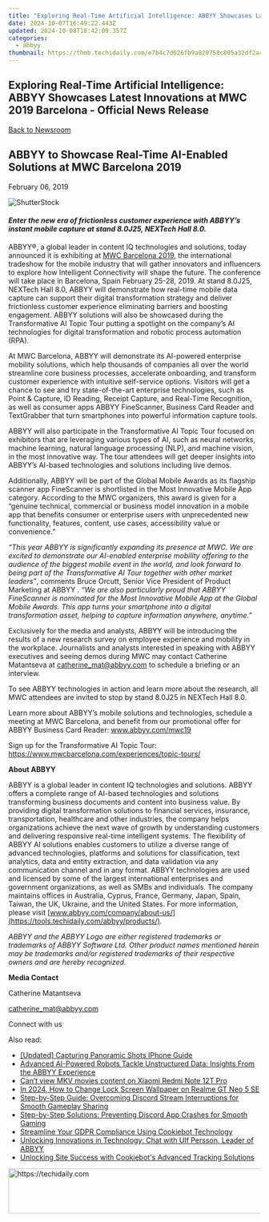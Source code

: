 ```yaml
---
title: "Exploring Real-Time Artificial Intelligence: ABBYY Showcases Latest Innovations at MWC 2019 Barcelona - Official News Release"
date: 2024-10-07T16:49:22.443Z
updated: 2024-10-08T18:42:09.357Z
categories:
  - abbyy
thumbnail: https://thmb.techidaily.com/e7b4c7d026fb9a820758c805a32df2a4b6a1efba9319850eda25937764e730c5.jpg
---
```


## Exploring Real-Time Artificial Intelligence: ABBYY Showcases Latest Innovations at MWC 2019 Barcelona - Official News Release

[Back to Newsroom](https://tools.techidaily.com/abbyy/products/)

## ABBYY to Showcase Real-Time AI-Enabled Solutions at MWC Barcelona 2019

February 06, 2019

![ShutterStock](https://content.abbyy.com/-/media/project/abbyy/abbyy/branchtemplates/shutterstock_1272462163_1296-x-729.jpg?h=729&iar=0&w=1296)

#### _Enter the new era of frictionless customer experience with ABBYY’s instant mobile capture at stand 8.0J25, NEXTech Hall 8.0._

ABBYY®, a global leader in content IQ technologies and solutions, today announced it is exhibiting at [MWC Barcelona 2019](https://www.mwcbarcelona.com/ "MWC Barcelona 2019"), the international tradeshow for the mobile industry that will gather innovators and influencers to explore how Intelligent Connectivity will shape the future. The conference will take place in Barcelona, Spain February 25-28, 2019\. At stand 8.0J25, NEXTech Hall 8.0, ABBYY will demonstrate how real-time mobile data capture can support their digital transformation strategy and deliver frictionless customer experience eliminating barriers and boosting engagement. ABBYY solutions will also be showcased during the Transformative AI Topic Tour putting a spotlight on the company’s AI technologies for digital transformation and robotic process automation (RPA).

At MWC Barcelona, ABBYY will demonstrate its AI-powered enterprise mobility solutions, which help thousands of companies all over the world streamline core business processes, accelerate onboarding, and transform customer experience with intuitive self-service options. Visitors will get a chance to see and try state-of-the-art enterprise technologies, such as Point & Capture, ID Reading, Receipt Capture, and Real-Time Recognition, as well as consumer apps ABBYY FineScanner, Business Card Reader and TextGrabber that turn smartphones into powerful information capture tools.

ABBYY will also participate in the Transformative AI Topic Tour focused on exhibitors that are leveraging various types of AI, such as neural networks, machine learning, natural language processing (NLP), and machine vision, in the most innovative way. The tour attendees will get deeper insights into ABBYY’s AI-based technologies and solutions including live demos.

Additionally, ABBYY will be part of the Global Mobile Awards as its flagship scanner app FineScanner is shortlisted in the Most Innovative Mobile App category. According to the MWC organizers, this award is given for a “genuine technical, commercial or business model innovation in a mobile app that benefits consumer or enterprise users with unprecedented new functionality, features, content, use cases, accessibility value or convenience.”

_“This year ABBYY is significantly expanding its presence at MWC. We are excited to demonstrate our AI-enabled enterprise mobility offering to the audience of the biggest mobile event in the world, and look forward to being part of the Transformative AI Tour together with other market leaders”_, comments Bruce Orcutt, Senior Vice President of Product Marketing at ABBYY . _“We are also particularly proud that ABBYY FineScanner is nominated for the Most Innovative Mobile App at the Global Mobile Awards. This app turns your smartphone into a digital transformation asset, helping to capture information anywhere, anytime.”_

Exclusively for the media and analysts, ABBYY will be introducing the results of a new research survey on employee experience and mobility in the workplace. Journalists and analysts interested in speaking with ABBYY executives and seeing demos during MWC may contact Catherine Matantseva at [catherine\_mat@abbyy.com](https://tools.techidaily.com/abbyy/products/) to schedule a briefing or an interview.

To see ABBYY technologies in action and learn more about the research, all MWC attendees are invited to stop by stand 8.0J25 in NEXTech Hall 8.0.

Learn more about ABBYY’s mobile solutions and technologies, schedule a meeting at MWC Barcelona, and benefit from our promotional offer for ABBYY Business Card Reader: www.abbyy.com/mwc19

Sign up for the Transformative AI Topic Tour: <https://www.mwcbarcelona.com/experiences/topic-tours/>

**About ABBYY**

ABBYY is a global leader in content IQ technologies and solutions. ABBYY offers a complete range of AI-based technologies and solutions transforming business documents and content into business value. By providing digital transformation solutions to financial services, insurance, transportation, healthcare and other industries, the company helps organizations achieve the next wave of growth by understanding customers and delivering responsive real-time intelligent systems. The flexibility of ABBYY AI solutions enables customers to utilize a diverse range of advanced technologies, platforms and solutions for classification, text analytics, data and entity extraction, and data validation via any communication channel and in any format. ABBYY technologies are used and licensed by some of the largest international enterprises and government organizations, as well as SMBs and individuals. The company maintains offices in Australia, Cyprus, France, Germany, Japan, Spain, Taiwan, the UK, Ukraine, and the United States. For more information, please visit [www.abbyy.com/company/about-us/](https://tools.techidaily.com/abbyy/products/).

_ABBYY and the ABBYY Logo are either registered trademarks or trademarks of ABBYY Software Ltd. Other product names mentioned herein may be trademarks and/or registered trademarks of their respective owners and are hereby recognized._

**Media Contact**

Catherine Matantseva

[catherine\_mat@abbyy.com](https://tools.techidaily.com/abbyy/products/)

Connect with us

<ins class="adsbygoogle"
     style="display:block"
     data-ad-format="autorelaxed"
     data-ad-client="ca-pub-7571918770474297"
     data-ad-slot="1223367746"></ins>

<ins class="adsbygoogle"
     style="display:block"
     data-ad-client="ca-pub-7571918770474297"
     data-ad-slot="8358498916"
     data-ad-format="auto"
     data-full-width-responsive="true"></ins>

<span class="atpl-alsoreadstyle">Also read:</span>
<div><ul>
<li><a href="https://extra-tips.techidaily.com/updated-capturing-panoramic-shots-iphone-guide/"><u>[Updated] Capturing Panoramic Shots IPhone Guide</u></a></li>
<li><a href="https://discover-advanced.techidaily.com/advanced-ai-powered-robots-tackle-unstructured-data-insights-from-the-abbyy-experience/"><u>Advanced AI-Powered Robots Tackle Unstructured Data: Insights From the ABBYY Experience</u></a></li>
<li><a href="https://phone-solutions.techidaily.com/can-t-view-mkv-movies-content-on-xiaomi-redmi-note-12t-pro-by-aiseesoft-video-converter-play-mkv-on-android/"><u>Can’t view MKV movies content on Xiaomi Redmi Note 12T Pro</u></a></li>
<li><a href="https://easy-unlock-android.techidaily.com/in-2024-how-to-change-lock-screen-wallpaper-on-realme-gt-neo-5-se-by-drfone-android/"><u>In 2024, How to Change Lock Screen Wallpaper on Realme GT Neo 5 SE</u></a></li>
<li><a href="https://win-answers.techidaily.com/step-by-step-guide-overcoming-discord-stream-interruptions-for-smooth-gameplay-sharing/"><u>Step-by-Step Guide: Overcoming Discord Stream Interruptions for Smooth Gameplay Sharing</u></a></li>
<li><a href="https://win-answers.techidaily.com/step-by-step-solutions-preventing-discord-app-crashes-for-smooth-gaming/"><u>Step-by-Step Solutions: Preventing Discord App Crashes for Smooth Gaming</u></a></li>
<li><a href="https://discover-advanced.techidaily.com/streamline-your-gdpr-compliance-using-cookiebot-technology/"><u>Streamline Your GDPR Compliance Using Cookiebot Technology</u></a></li>
<li><a href="https://discover-advanced.techidaily.com/unlocking-innovations-in-technology-chat-with-ulf-persson-leader-of-abbyy/"><u>Unlocking Innovations in Technology: Chat with Ulf Persson, Leader of ABBYY</u></a></li>
<li><a href="https://discover-advanced.techidaily.com/unlocking-site-success-with-cookiebots-advanced-tracking-solutions/"><u>Unlocking Site Success with Cookiebot's Advanced Tracking Solutions</u></a></li>
</ul></div>

<!-- affiliate ads begin -->
<a href="https://aidotcom.pxf.io/c/5597632/2134500/19576" target="_top" id="2134500">
  <img src="//a.impactradius-go.com/display-ad/19576-2134500" border="0" alt="https://techidaily.com" width="600" height="90"/>
</a>
<img height="0" width="0" src="https://aidotcom.pxf.io/i/5597632/2134500/19576" style="position:absolute;visibility:hidden;" border="0" />
<!-- affiliate ads end -->

